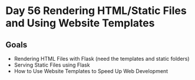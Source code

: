 # Day 56  Rendering HTML/Static Files and Using Website Templates

## Goals
- Rendering HTML Files with Flask (need the templates and static folders) 
- Serving Static Files using Flask 
- How to Use Website Templates to Speed Up Web Development